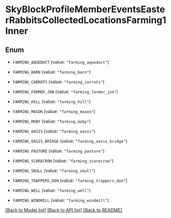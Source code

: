 # SkyBlockProfileMemberEventsEasterRabbitsCollectedLocationsFarming1Inner

## Enum


* `FARMING_AQUEDUCT` (value: `"farming_aqueduct"`)

* `FARMING_BARN` (value: `"farming_barn"`)

* `FARMING_CARROTS` (value: `"farming_carrots"`)

* `FARMING_FARMER_JON` (value: `"farming_farmer_jon"`)

* `FARMING_HILL` (value: `"farming_hill"`)

* `FARMING_MASON` (value: `"farming_mason"`)

* `FARMING_MOBY` (value: `"farming_moby"`)

* `FARMING_OASIS` (value: `"farming_oasis"`)

* `FARMING_OASIS_BRIDGE` (value: `"farming_oasis_bridge"`)

* `FARMING_PASTURE` (value: `"farming_pasture"`)

* `FARMING_SCARECROW` (value: `"farming_scarecrow"`)

* `FARMING_SKULL` (value: `"farming_skull"`)

* `FARMING_TRAPPERS_DEN` (value: `"farming_trappers_den"`)

* `FARMING_WELL` (value: `"farming_well"`)

* `FARMING_WINDMILL` (value: `"farming_windmill"`)


[[Back to Model list]](../README.md#documentation-for-models) [[Back to API list]](../README.md#documentation-for-api-endpoints) [[Back to README]](../README.md)


